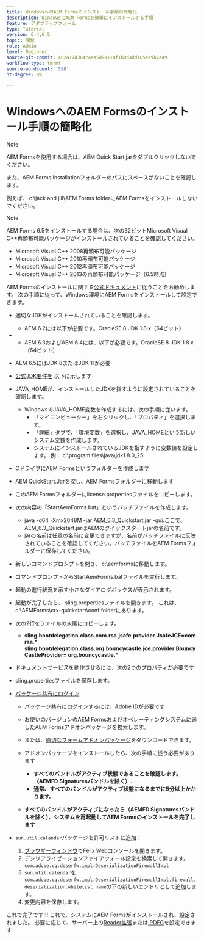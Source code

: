 ```yaml
---
title: WindowsへのAEM Formsのインストール手順の簡略化
description: WindowsにAEM Formsを簡単にインストールする手順
feature: アダプティブフォーム
type: Tutorial
version: 6.4,6.5
topic: 開発
role: Admin
level: Beginner
source-git-commit: 462417d384c4aa5d99110f1b8dadd165ea9b2a49
workflow-type: tm+mt
source-wordcount: '598'
ht-degree: 8%

---
```



# WindowsへのAEM Formsのインストール手順の簡略化

>[!NOTE]
>
>AEM Formsを使用する場合は、AEM Quick Start jarをダブルクリックしないでください。
>
>また、AEM Forms Installationフォルダーのパスにスペースがないことを確認します。
>
>例えば、 c:\jack and jill\AEM Forms folderにAEM Formsをインストールしないでください。

>[!NOTE]
>
>AEM Forms 6.5をインストールする場合は、次の32ビットMicrosoft Visual C++再頒布可能パッケージがインストールされていることを確認してください。
>
>* Microsoft Visual C++ 2008再頒布可能パッケージ
>* Microsoft Visual C++ 2010再頒布可能パッケージ
>* Microsoft Visual C++ 2012再頒布可能パッケージ
>* Microsoft Visual C++ 2013の再頒布可能パッケージ（6.5時点）


AEM Formsのインストールに関する[公式ドキュメント](https://helpx.adobe.com/jp/experience-manager/6-3/forms/using/installing-configuring-aem-forms-osgi.html)に従うことをお勧めします。 次の手順に従って、Windows環境にAEM Formsをインストールして設定できます。

* 適切なJDKがインストールされていることを確認します。
   * AEM 6.2には以下が必要です。OracleSE 8 JDK 1.8.x（64ビット）
* 
   * AEM 6.3およびAEM 6.4には、以下が必要です。OracleSE 8 JDK 1.8.x（64ビット）
* AEM 6.5にはJDK 8またはJDK 11が必要
* [公式JDK要件を](https://helpx.adobe.com/jp/experience-manager/6-3/sites/deploying/using/technical-requirements.html) 以下に示します
* JAVA_HOMEが、インストールしたJDKを指すように設定されていることを確認します。
   * WindowsでJAVA_HOME変数を作成するには、次の手順に従います。
      * 「マイコンピューター」を右クリックし、「プロパティ」を選択します。
      * 「詳細」タブで、「環境変数」を選択し、JAVA_HOMEという新しいシステム変数を作成します。
      * システムにインストールされているJDKを指すように変数値を設定します。 例： c:\program files\java\jdk1.8.0_25

* CドライブにAEM Formsというフォルダーを作成します
* AEM QuickStart.Jarを探し、AEM Formsフォルダーに移動します
* このAEM Formsフォルダーにlicense.propertiesファイルをコピーします。
* 次の内容の「StartAemForms.bat」というバッチファイルを作成します。
   * java -d64 -Xmx2048M -jar AEM_6.3_Quickstart.jar -gui.ここで、AEM_6.3_Quickstart.jarはAEMのクイックスタートjarの名前です。
   * jarの名前は任意の名前に変更できますが、名前がバッチファイルに反映されていることを確認してください。バッチファイルをAEM Formsフォルダーに保存してください。

* 新しいコマンドプロンプトを開き、 c:\aemformsに移動します。

* コマンドプロンプトからStartAemForms.batファイルを実行します。

* 起動の進行状況を示す小さなダイアログボックスが表示されます。

* 起動が完了したら、 sling.propertiesファイルを開きます。 これは、c:\AEMForms\crx-quickstart\conf folderにあります。

* 次の2行をファイルの末尾にコピーします。
   * **sling.bootdelegation.class.com.rsa.jsafe.provider.JsafeJCE=com.rsa.*** **sling.bootdelegation.class.org.bouncycastle.jce.provider.BouncyCastleProvider= org.bouncycastle.***
* ドキュメントサービスを動作させるには、次の2つのプロパティが必要です
* sling.propertiesファイルを保存します。

* [パッケージ共有にログイン](http://localhost:4502/crx/packageshare/login.html)

   * パッケージ共有にログインするには、Adobe IDが必要です
   * お使いのバージョンのAEM Formsおよびオペレーティングシステムに適したAEM Formsアドオンパッケージを検索します。
   * または、[適切なフォームアドオンパッケージ](https://helpx.adobe.com/jp/aem-forms/kb/aem-forms-releases.html)をダウンロードできます。
   * アドオンパッケージをインストールしたら、次の手順に従う必要があります

      * **すべてのバンドルがアクティブ状態であることを確認します。（AEMFD Signaturesバンドルを除く）.**
      * **通常、すべてのバンドルがアクティブ状態になるまでに5分以上かかります。**
   * **すべてのバンドルがアクティブになったら（AEMFD Signaturesバンドルを除く）、システムを再起動してAEM Formsのインストールを完了します**


* `sun.util.calendar`パッケージを許可リストに追加：

   1. [ブラウザーウィンドウ](http://localhost:4502/system/console/configMgr)でFelix Webコンソールを開きます。
   2. デシリアライゼーションファイアウォール設定を検索して開きます。`com.adobe.cq.deserfw.impl.DeserializationFirewallImpl`
   3. `sun.util.calendar`を`com.adobe.cq.deserfw.impl.DeserializationFirewallImpl.firewall.deserialization.whitelist.name`の下の新しいエントリとして追加します。
   4. 変更内容を保存します。

これで完了です!!! これで、システムにAEM Formsがインストールされ、設定されました。
必要に応じて、サーバー上の[Reader拡張](https://helpx.adobe.com/experience-manager/6-3/forms/using/configuring-document-services.html)または[ PDFG](https://helpx.adobe.com/experience-manager/6-3/forms/using/install-configure-pdf-generator.html)を設定できます
